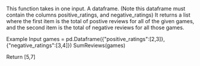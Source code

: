 This function takes in one input. A dataframe. (Note this dataframe must contain the columns positive_ratings, and negative_ratings)
It returns a list where the first item is the total of postive reviews for all of the given games, and the second item is the total of negative reviews for all those games.

Example
Input
games = pd.Dataframe({"positive_ratings":[2,3]},{"negative_ratings":[3,4]})
SumReviews(games)

Return
[5,7]